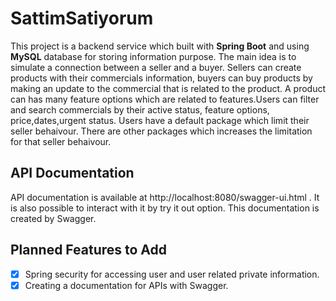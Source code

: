# SattimSatiyorum

This project is a backend service which built with **Spring Boot** and using **MySQL** database for storing information purpose. The main idea is to simulate a connection
between a seller and a buyer. Sellers can create products with their commercials information, buyers can buy products by making an update to the commercial that is
related to the product. A product can has many feature options which are related to features.Users can filter and search commercials by their active status,
feature options, price,dates,urgent status. Users have a default package which limit their seller behaivour. There are other packages which increases the 
limitation for that seller behaivour. 

## API Documentation
API documentation is available at http://localhost:8080/swagger-ui.html . It is also possible to interact with it by try it out option. This documentation is created by Swagger.

## Planned Features to Add
* [X] Spring security for accessing user and user related private information.
* [X] Creating a documentation for APIs with Swagger.
